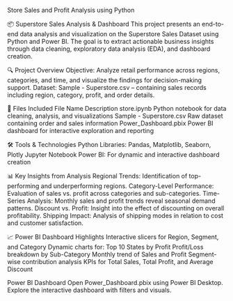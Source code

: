 Store Sales and Profit Analysis using Python

📦 Superstore Sales Analysis & Dashboard This project presents an end-to-end data analysis and visualization on the Superstore Sales Dataset using Python and Power BI. The goal is to extract actionable business insights through data cleaning, exploratory data analysis (EDA), and dashboard creation.

🔍 Project Overview Objective: Analyze retail performance across regions, categories, and time, and visualize the findings for decision-making support. Dataset: Sample - Superstore.csv – containing sales records including region, category, profit, and order details.

📁 Files Included File Name Description store.ipynb Python notebook for data cleaning, analysis, and visualizations Sample - Superstore.csv Raw dataset containing order and sales information Power_Dashboard.pbix Power BI dashboard for interactive exploration and reporting

🛠️ Tools & Technologies Python Libraries: Pandas, Matplotlib, Seaborn, Plotly Jupyter Notebook Power BI: For dynamic and interactive dashboard creation

📊 Key Insights from Analysis Regional Trends: Identification of top-performing and underperforming regions. Category-Level Performance: Evaluation of sales vs. profit across categories and sub-categories. Time-Series Analysis: Monthly sales and profit trends reveal seasonal demand patterns. Discount vs. Profit: Insight into the effect of discounting on overall profitability. Shipping Impact: Analysis of shipping modes in relation to cost and customer satisfaction.

📈 Power BI Dashboard Highlights Interactive slicers for Region, Segment, and Category Dynamic charts for: Top 10 States by Profit Profit/Loss breakdown by Sub-Category Monthly trend of Sales and Profit Segment-wise contribution analysis KPIs for Total Sales, Total Profit, and Average Discount

Power BI Dashboard Open Power_Dashboard.pbix using Power BI Desktop. Explore the interactive dashboard with filters and visuals.
